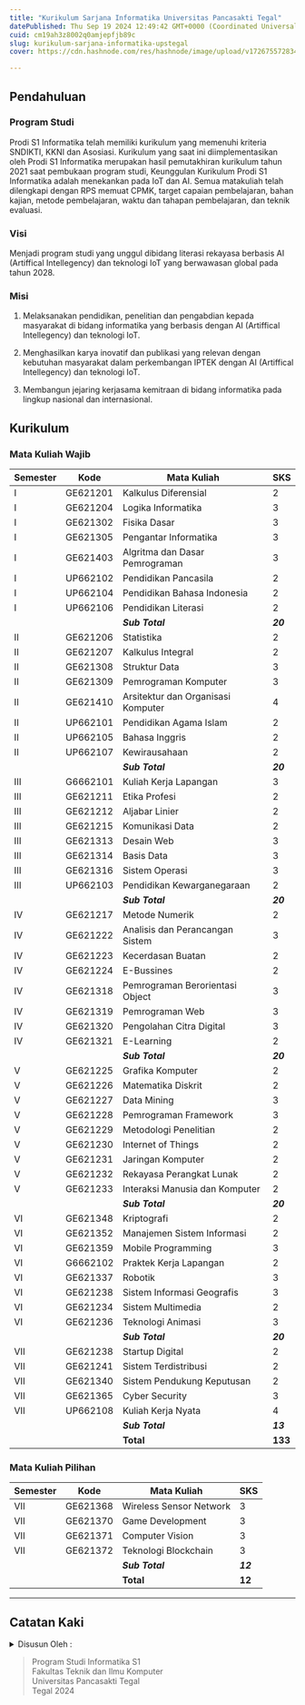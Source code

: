 ```yaml
---
title: "Kurikulum Sarjana Informatika Universitas Pancasakti Tegal"
datePublished: Thu Sep 19 2024 12:49:42 GMT+0000 (Coordinated Universal Time)
cuid: cm19ah3z8002q0amjepfjb89c
slug: kurikulum-sarjana-informatika-upstegal
cover: https://cdn.hashnode.com/res/hashnode/image/upload/v1726755728342/3cde9e8d-5142-4522-bf67-902cdfdb70ea.jpeg

---
```


## Pendahuluan

### Program Studi

Prodi S1 Informatika telah memiliki kurikulum yang memenuhi kriteria SNDIKTI, KKNI dan Asosiasi. Kurikulum yang saat ini diimplementasikan oleh Prodi S1 Informatika merupakan hasil pemutakhiran kurikulum tahun 2021 saat pembukaan program studi, Keunggulan Kurikulum Prodi S1 Informatika adalah menekankan pada IoT dan AI. Semua matakuliah telah dilengkapi dengan RPS memuat CPMK, target capaian pembelajaran, bahan kajian, metode pembelajaran, waktu dan tahapan pembelajaran, dan teknik evaluasi.

### Visi

Menjadi program studi yang unggul dibidang literasi rekayasa berbasis AI (Artiffical Intellegency) dan teknologi IoT yang berwawasan global pada tahun 2028.

### Misi

1. Melaksanakan pendidikan, penelitian dan pengabdian kepada masyarakat di bidang informatika yang berbasis dengan AI (Artiffical Intellegency) dan teknologi IoT.
    
2. Menghasilkan karya inovatif dan publikasi yang relevan dengan kebutuhan masyarakat dalam perkembangan IPTEK dengan AI (Artiffical Intellegency) dan teknologi IoT.
    
3. Membangun jejaring kerjasama kemitraan di bidang informatika pada lingkup nasional dan internasional.
    

## Kurikulum

### Mata Kuliah Wajib

| Semester | Kode | Mata Kuliah | SKS |
| --- | --- | --- | --- |
| I | GE621201 | Kalkulus Diferensial | 2 |
| I | GE621204 | Logika Informatika | 3 |
| I | GE621302 | Fisika Dasar | 3 |
| I | GE621305 | Pengantar Informatika | 3 |
| I | GE621403 | Algritma dan Dasar Pemrograman | 3 |
| I | UP662102 | Pendidikan Pancasila | 2 |
| I | UP662104 | Pendidikan Bahasa Indonesia | 2 |
| I | UP662106 | Pendidikan Literasi | 2 |
|  |  | ***Sub Total*** | ***20*** |
| II | GE621206 | Statistika | 2 |
| II | GE621207 | Kalkulus Integral | 2 |
| II | GE621308 | Struktur Data | 3 |
| II | GE621309 | Pemrograman Komputer | 3 |
| II | GE621410 | Arsitektur dan Organisasi Komputer | 4 |
| II | UP662101 | Pendidikan Agama Islam | 2 |
| II | UP662105 | Bahasa Inggris | 2 |
| II | UP662107 | Kewirausahaan | 2 |
|  |  | ***Sub Total*** | ***20*** |
| III | G6662101 | Kuliah Kerja Lapangan | 3 |
| III | GE621211 | Etika Profesi | 2 |
| III | GE621212 | Aljabar Linier | 2 |
| III | GE621215 | Komunikasi Data | 2 |
| III | GE621313 | Desain Web | 3 |
| III | GE621314 | Basis Data | 3 |
| III | GE621316 | Sistem Operasi | 3 |
| III | UP662103 | Pendidikan Kewarganegaraan | 2 |
|  |  | ***Sub Total*** | ***20*** |
| IV | GE621217 | Metode Numerik | 2 |
| IV | GE621222 | Analisis dan Perancangan Sistem | 3 |
| IV | GE621223 | Kecerdasan Buatan | 2 |
| IV | GE621224 | E-Bussines | 2 |
| IV | GE621318 | Pemrograman Berorientasi Object | 3 |
| IV | GE621319 | Pemrograman Web | 3 |
| IV | GE621320 | Pengolahan Citra Digital | 3 |
| IV | GE621321 | E-Learning | 2 |
|  |  | ***Sub Total*** | ***20*** |
| V | GE621225 | Grafika Komputer | 2 |
| V | GE621226 | Matematika Diskrit | 2 |
| V | GE621227 | Data Mining | 3 |
| V | GE621228 | Pemrograman Framework | 3 |
| V | GE621229 | Metodologi Penelitian | 2 |
| V | GE621230 | Internet of Things | 2 |
| V | GE621231 | Jaringan Komputer | 2 |
| V | GE621232 | Rekayasa Perangkat Lunak | 2 |
| V | GE621233 | Interaksi Manusia dan Komputer | 2 |
|  |  | ***Sub Total*** | ***20*** |
| VI | GE621348 | Kriptografi | 2 |
| VI | GE621352 | Manajemen Sistem Informasi | 2 |
| VI | GE621359 | Mobile Programming | 3 |
| VI | G6662102 | Praktek Kerja Lapangan | 2 |
| VI | GE621337 | Robotik | 3 |
| VI | GE621238 | Sistem Informasi Geografis | 3 |
| VI | GE621234 | Sistem Multimedia | 2 |
| VI | GE621236 | Teknologi Animasi | 3 |
|  |  | ***Sub Total*** | ***20*** |
| VII | GE621238 | Startup Digital | 2 |
| VII | GE621241 | Sistem Terdistribusi | 2 |
| VII | GE621340 | Sistem Pendukung Keputusan | 2 |
| VII | GE621365 | Cyber Security | 3 |
| VII | UP662108 | Kuliah Kerja Nyata | 4 |
|  |  | ***Sub Total*** | ***13*** |
|  |  | **Total** | **133** |

### Mata Kuliah Pilihan

| Semester | Kode | Mata Kuliah | SKS |
| --- | --- | --- | --- |
| VII | GE621368 | Wireless Sensor Network | 3 |
| VII | GE621370 | Game Development | 3 |
| VII | GE621371 | Computer Vision | 3 |
| VII | GE621372 | Teknologi Blockchain | 3 |
|  |  | ***Sub Total*** | ***12*** |
|  |  | **Total** | **12** |

---

## Catatan Kaki

<details data-node-type="hn-details-summary"><summary>Disusun Oleh :</summary><div data-type="detailsContent"><strong>Sofa </strong>Machabba Haeta</div></details>

> Program Studi Informatika S1  
> Fakultas Teknik dan Ilmu Komputer  
> Universitas Pancasakti Tegal  
> Tegal 2024